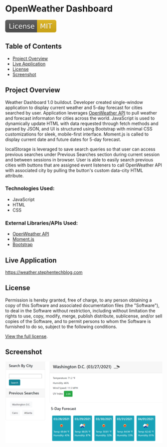 # OpenWeather Dashboard

![MIT license badge](./Assets/Images/mit-license.svg)

## Table of Contents
- [Project Overview](#project-overview)
- [Live Application](#live-application)
- [License](#license)
- [Screenshot](#screenshot)

## Project Overview
Weather Dashboard 1.0 buildout. Developer created single-window application to display current weather and 5-day forecast for cities searched by user. Application leverages [OpenWeather API](https://openweathermap.org/api) to pull weather and forecast informaton for cities across the world. JavaScript is used to dynamically update HTML with data requested through fetch methods and parsed by JSON, and UI is structured using Bootstrap with minimal CSS customizations for sleek, mobile-first interface. Moment.js is called to display current date and future dates for 5-day forecast.

localStorage is leveraged to save search queries so that user can access previous searches under Previous Searches section during current session and between sessions in browser. User is able to easily search previous cities with buttons that are assigned event listeners to call OpenWeather API with associated city by pulling the button's custom data-city HTML attribute.

### Technologies Used:
- JavaScript
- HTML
- CSS

### External Libraries/APIs Used:
- [OpenWeather API](https://openweathermap.org/api)
- [Moment.js](https://momentjs.com/)
- [Bootstrap](https://getbootstrap.com/)

## Live Application
https://weather.stephentechblog.com

## License
Permission is hereby granted, free of charge, to any person obtaining a copy of this Software and associated documentation files (the "Software"), to deal in the Software without  restriction, including without limitation the rights to use, copy, modify, merge, publish distribute, sublicense, and/or sell copies of the Software, and to permit persons to whom the Software is furnished to do so, subject to the following conditions.

[View the full license](./LICENSE).

## Screenshot
![Screenshot of running application showing current weather and 5-day forecast for Washington D.C.](./Assets/Images/completed-application.PNG)
